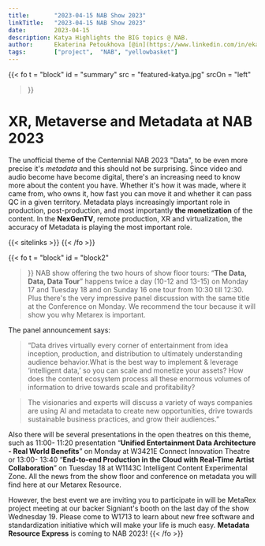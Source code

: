 ```yaml
---
title:       "2023-04-15 NAB Show 2023"
linkTitle:   "2023-04-15 NAB Show 2023"
date:        2023-04-15
description: Katya Highlights the BIG topics @ NAB.
author:      Ekaterina Petoukhova [@in](https://www.linkedin.com/in/ekaterina-petoukhova-84141959/)
tags:        ["project",  "NAB", "yellowbasket"]
---
```


{{< fo t = "block"
  id    = "summary"
  src   = "featured-katya.jpg"
  srcOn = "left"
>}}
# XR, Metaverse and Metadata at NAB 2023

The unofficial theme of the Centennial NAB 2023 "Data", to be even more precise
it's _metadata_ and this should not be surprising. Since video and audio become
have become digital, there's an increasing need to know more about the content
you have. Whether it's how it was made, where it came from, who owns it, how
fast you can move it and whether it can pass QC in a given territory. Metadata
plays increasingly important role in production, post-production, and most
importantly **the monetization** of the content. In the **NexGenTV**, remote
production, XR and virtualization, the accuracy of Metadata is playing the most
important role.

{{< sitelinks >}}
{{< /fo >}}
<!-- ####################################################################### -->
{{< fo t = "block"
    id   = "block2"
>}}
NAB show offering the two hours of show floor tours: “**The Data, Data, Data
Tour**” happens twice a day (10-12 and 13-15) on Monday 17 and Tuesday 18 and on
Sunday 16 one tour from 10:30 till 12:30. Plus there's the very impressive panel
discussion with the same title at the Conference on Monday. We recommend the
tour because it will show you why Metarex is important.

The panel announcement says:

> “Data drives virtually every corner of
entertainment from idea inception, production, and distribution to ultimately
understanding audience behavior.What is the best way to implement & leverage
‘intelligent data,’ so you can scale and monetize your assets? How does the
content ecosystem process all these enormous volumes of information to drive
towards scale and profitability?

>The visionaries and experts will discuss a variety of ways companies are using
AI and metadata to create new opportunities, drive towards sustainable business
practices, and grow their audiences.”

Also there will be several presentations in the open theatres on this theme,
such as  11:00- 11:20 presentation “**Unified Entertainment Data Architecture -
Real World Benefits**” on Monday at W3421E Connect Innovation Theatre or  13:00-
13:40 “**End-to-end Production in the Cloud with Real-Time Artist Collaboration**”
on Tuesday 18 at W1143C Intelligent Content Experimental Zone. All the news from
the show floor and conference on metadata you will find here at  our Metarex
Resource.

However, the best event we are inviting you to participate in will be MetaRex
project meeting at our backer Signiant's booth on the last day of the show
Wednesday 19. Please come to W1713 to learn about new free software and
standardization initiative which will make your life is much easy. **Metadata
Resource Express** is coming to NAB 2023!
{{< /fo >}}
